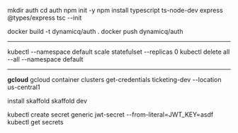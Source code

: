 mkdir auth
cd auth
npm init -y
npm install typescript ts-node-dev express @types/express
tsc --init

docker build -t dynamicq/auth .
docker push dynamicq/auth


****
kubectl --namespace default scale statefulset --replicas 0
kubectl delete all --all --namespace default
****


**gcloud**
gcloud container clusters get-credentials ticketing-dev --location us-central1


install skaffold
skaffold dev

kubectl create secret generic jwt-secret --from-literal=JWT_KEY=asdf
kubectl get secrets

